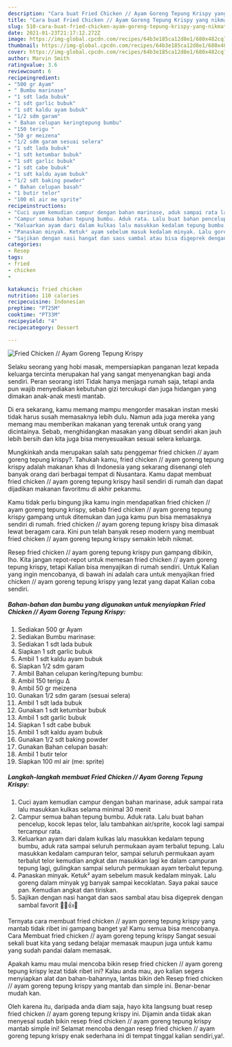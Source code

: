 ```yaml
---
description: "Cara buat Fried Chicken // Ayam Goreng Tepung Krispy yang nikmat Untuk Jualan"
title: "Cara buat Fried Chicken // Ayam Goreng Tepung Krispy yang nikmat Untuk Jualan"
slug: 510-cara-buat-fried-chicken-ayam-goreng-tepung-krispy-yang-nikmat-untuk-jualan
date: 2021-01-23T21:17:12.272Z
image: https://img-global.cpcdn.com/recipes/64b3e185ca12d8e1/680x482cq70/fried-chicken-ayam-goreng-tepung-krispy-foto-resep-utama.jpg
thumbnail: https://img-global.cpcdn.com/recipes/64b3e185ca12d8e1/680x482cq70/fried-chicken-ayam-goreng-tepung-krispy-foto-resep-utama.jpg
cover: https://img-global.cpcdn.com/recipes/64b3e185ca12d8e1/680x482cq70/fried-chicken-ayam-goreng-tepung-krispy-foto-resep-utama.jpg
author: Marvin Smith
ratingvalue: 3.6
reviewcount: 6
recipeingredient:
- "500 gr Ayam"
- " Bumbu marinase"
- "1 sdt lada bubuk"
- "1 sdt garlic bubuk"
- "1 sdt kaldu ayam bubuk"
- "1/2 sdm garam"
- " Bahan celupan keringtepung bumbu"
- "150 terigu "
- "50 gr meizena"
- "1/2 sdm garam sesuai selera"
- "1 sdt lada bubuk"
- "1 sdt ketumbar bubuk"
- "1 sdt garlic bubuk"
- "1 sdt cabe bubuk"
- "1 sdt kaldu ayam bubuk"
- "1/2 sdt baking powder"
- " Bahan celupan basah"
- "1 butir telor"
- "100 ml air me sprite"
recipeinstructions:
- "Cuci ayam kemudian campur dengan bahan marinase, aduk sampai rata lalu masukkan kulkas selama minimal 30 menit"
- "Campur semua bahan tepung bumbu. Aduk rata. Lalu buat bahan pencelup, kocok lepas telor, lalu tambahkan air/sprite, kocok lagi sampai tercampur rata."
- "Keluarkan ayam dari dalam kulkas lalu masukkan kedalam tepung bumbu, aduk rata sampai seluruh permukaan ayam terbalut tepung. Lalu masukkan kedalam campuran telor, sampai seluruh permukaan ayam terbalut telor kemudian angkat dan masukkan lagi ke dalam campuran tepung lagi, gulingkan sampai seluruh permukaan ayam terbalut tepung."
- "Panaskan minyak. Ketuk² ayam sebelum masuk kedalam minyak. Lalu goreng dalam minyak yg banyak sampai kecoklatan. Saya pakai sauce pan. Kemudian angkat dan tiriskan."
- "Sajikan dengan nasi hangat dan saos sambal atau bisa digeprek dengan sambal favorit 🍗🍚👍😋"
categories:
- Resep
tags:
- fried
- chicken
- 

katakunci: fried chicken  
nutrition: 110 calories
recipecuisine: Indonesian
preptime: "PT25M"
cooktime: "PT33M"
recipeyield: "4"
recipecategory: Dessert

---
```



![Fried Chicken // Ayam Goreng Tepung Krispy](https://img-global.cpcdn.com/recipes/64b3e185ca12d8e1/680x482cq70/fried-chicken-ayam-goreng-tepung-krispy-foto-resep-utama.jpg)

Selaku seorang yang hobi masak, mempersiapkan panganan lezat kepada keluarga tercinta merupakan hal yang sangat menyenangkan bagi anda sendiri. Peran seorang istri Tidak hanya menjaga rumah saja, tetapi anda pun wajib menyediakan kebutuhan gizi tercukupi dan juga hidangan yang dimakan anak-anak mesti mantab.

Di era  sekarang, kamu memang mampu mengorder masakan instan meski tidak harus susah memasaknya lebih dulu. Namun ada juga mereka yang memang mau memberikan makanan yang terenak untuk orang yang dicintainya. Sebab, menghidangkan masakan yang dibuat sendiri akan jauh lebih bersih dan kita juga bisa menyesuaikan sesuai selera keluarga. 



Mungkinkah anda merupakan salah satu penggemar fried chicken // ayam goreng tepung krispy?. Tahukah kamu, fried chicken // ayam goreng tepung krispy adalah makanan khas di Indonesia yang sekarang disenangi oleh banyak orang dari berbagai tempat di Nusantara. Kamu dapat membuat fried chicken // ayam goreng tepung krispy hasil sendiri di rumah dan dapat dijadikan makanan favoritmu di akhir pekanmu.

Kamu tidak perlu bingung jika kamu ingin mendapatkan fried chicken // ayam goreng tepung krispy, sebab fried chicken // ayam goreng tepung krispy gampang untuk ditemukan dan juga kamu pun bisa memasaknya sendiri di rumah. fried chicken // ayam goreng tepung krispy bisa dimasak lewat beragam cara. Kini pun telah banyak resep modern yang membuat fried chicken // ayam goreng tepung krispy semakin lebih nikmat.

Resep fried chicken // ayam goreng tepung krispy pun gampang dibikin, lho. Kita jangan repot-repot untuk memesan fried chicken // ayam goreng tepung krispy, tetapi Kalian bisa menyajikan di rumah sendiri. Untuk Kalian yang ingin mencobanya, di bawah ini adalah cara untuk menyajikan fried chicken // ayam goreng tepung krispy yang lezat yang dapat Kalian coba sendiri.

<!--inarticleads1-->

##### Bahan-bahan dan bumbu yang digunakan untuk menyiapkan Fried Chicken // Ayam Goreng Tepung Krispy:

1. Sediakan 500 gr Ayam
1. Sediakan  Bumbu marinase:
1. Sediakan 1 sdt lada bubuk
1. Siapkan 1 sdt garlic bubuk
1. Ambil 1 sdt kaldu ayam bubuk
1. Siapkan 1/2 sdm garam
1. Ambil  Bahan celupan kering/tepung bumbu:
1. Ambil 150 terigu Δ
1. Ambil 50 gr meizena
1. Gunakan 1/2 sdm garam (sesuai selera)
1. Ambil 1 sdt lada bubuk
1. Gunakan 1 sdt ketumbar bubuk
1. Ambil 1 sdt garlic bubuk
1. Siapkan 1 sdt cabe bubuk
1. Ambil 1 sdt kaldu ayam bubuk
1. Gunakan 1/2 sdt baking powder
1. Gunakan  Bahan celupan basah:
1. Ambil 1 butir telor
1. Siapkan 100 ml air (me: sprite)




<!--inarticleads2-->

##### Langkah-langkah membuat Fried Chicken // Ayam Goreng Tepung Krispy:

1. Cuci ayam kemudian campur dengan bahan marinase, aduk sampai rata lalu masukkan kulkas selama minimal 30 menit
1. Campur semua bahan tepung bumbu. Aduk rata. Lalu buat bahan pencelup, kocok lepas telor, lalu tambahkan air/sprite, kocok lagi sampai tercampur rata.
1. Keluarkan ayam dari dalam kulkas lalu masukkan kedalam tepung bumbu, aduk rata sampai seluruh permukaan ayam terbalut tepung. Lalu masukkan kedalam campuran telor, sampai seluruh permukaan ayam terbalut telor kemudian angkat dan masukkan lagi ke dalam campuran tepung lagi, gulingkan sampai seluruh permukaan ayam terbalut tepung.
1. Panaskan minyak. Ketuk² ayam sebelum masuk kedalam minyak. Lalu goreng dalam minyak yg banyak sampai kecoklatan. Saya pakai sauce pan. Kemudian angkat dan tiriskan.
1. Sajikan dengan nasi hangat dan saos sambal atau bisa digeprek dengan sambal favorit 🍗🍚👍😋




Ternyata cara membuat fried chicken // ayam goreng tepung krispy yang mantab tidak ribet ini gampang banget ya! Kamu semua bisa mencobanya. Cara Membuat fried chicken // ayam goreng tepung krispy Sangat sesuai sekali buat kita yang sedang belajar memasak maupun juga untuk kamu yang sudah pandai dalam memasak.

Apakah kamu mau mulai mencoba bikin resep fried chicken // ayam goreng tepung krispy lezat tidak ribet ini? Kalau anda mau, ayo kalian segera menyiapkan alat dan bahan-bahannya, lantas bikin deh Resep fried chicken // ayam goreng tepung krispy yang mantab dan simple ini. Benar-benar mudah kan. 

Oleh karena itu, daripada anda diam saja, hayo kita langsung buat resep fried chicken // ayam goreng tepung krispy ini. Dijamin anda tiidak akan menyesal sudah bikin resep fried chicken // ayam goreng tepung krispy mantab simple ini! Selamat mencoba dengan resep fried chicken // ayam goreng tepung krispy enak sederhana ini di tempat tinggal kalian sendiri,ya!.

